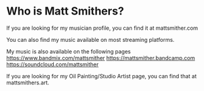 # Who is Matt Smithers?

If you are looking for my musician profile, you can find it at mattsmither.com

You can also find my music available on most streaming platforms. 

My music is also available on the following pages
https://www.bandmix.com/mattsmither
https://mattsmither.bandcamp.com
https://soundcloud.com/mattsmither

If you are looking for my Oil Painting/Studio Artist page, you can find that at mattsmithers.art.
